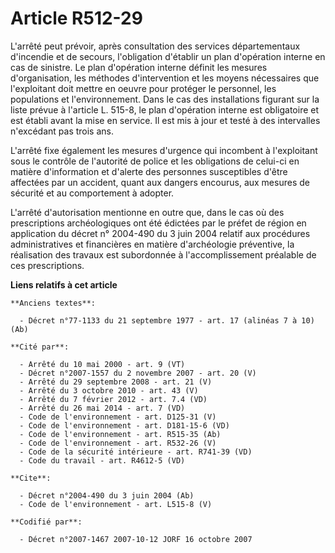 # Article R512-29

L'arrêté peut prévoir, après consultation des services départementaux d'incendie et de secours, l'obligation d'établir un
plan d'opération interne en cas de sinistre. Le plan d'opération interne définit les mesures d'organisation, les méthodes
d'intervention et les moyens nécessaires que l'exploitant doit mettre en oeuvre pour protéger le personnel, les populations
et l'environnement. Dans le cas des installations figurant sur la liste prévue à l'article L. 515-8, le plan d'opération
interne est obligatoire et est établi avant la mise en service. Il est mis à jour et testé à des intervalles n'excédant pas
trois ans. 

L'arrêté fixe également les mesures d'urgence qui incombent à l'exploitant sous le contrôle de l'autorité de police et les
obligations de celui-ci en matière d'information et d'alerte des personnes susceptibles d'être affectées par un accident,
quant aux dangers encourus, aux mesures de sécurité et au comportement à adopter. 

L'arrêté d'autorisation mentionne en outre que, dans le cas où des prescriptions archéologiques ont été édictées par le
préfet de région en application du décret n° 2004-490 du 3 juin 2004 relatif aux procédures administratives et financières en
matière d'archéologie préventive, la réalisation des travaux est subordonnée à l'accomplissement préalable de ces
prescriptions.

**Liens relatifs à cet article**

	**Anciens textes**:

	  - Décret n°77-1133 du 21 septembre 1977 - art. 17 (alinéas 7 à 10) (Ab)

	**Cité par**:

	  - Arrêté du 10 mai 2000 - art. 9 (VT)
	  - Décret n°2007-1557 du 2 novembre 2007 - art. 20 (V)
	  - Arrêté du 29 septembre 2008 - art. 21 (V)
	  - Arrêté du 3 octobre 2010 - art. 43 (V)
	  - Arrêté du 7 février 2012 - art. 7.4 (VD)
	  - Arrêté du 26 mai 2014 - art. 7 (VD)
	  - Code de l'environnement - art. D125-31 (V)
	  - Code de l'environnement - art. D181-15-6 (VD)
	  - Code de l'environnement - art. R515-35 (Ab)
	  - Code de l'environnement - art. R532-26 (V)
	  - Code de la sécurité intérieure - art. R741-39 (VD)
	  - Code du travail - art. R4612-5 (VD)

	**Cite**:

	  - Décret n°2004-490 du 3 juin 2004 (Ab)
	  - Code de l'environnement - art. L515-8 (V)

	**Codifié par**:

	  - Décret n°2007-1467 2007-10-12 JORF 16 octobre 2007
